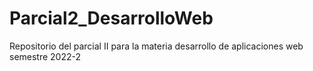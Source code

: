 # Parcial2_DesarrolloWeb
Repositorio del parcial II para la materia desarrollo de aplicaciones web semestre 2022-2
